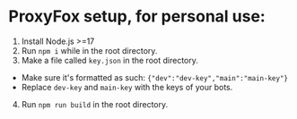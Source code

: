 # ProxyFox setup, for personal use:
1. Install Node.js >=17
2. Run `npm i` while in the root directory.
3. Make a file called `key.json` in the root directory.
  - Make sure it's formatted as such: `{"dev":"dev-key","main":"main-key"}`
  - Replace `dev-key` and `main-key` with the keys of your bots.
4. Run `npm run build` in the root directory.